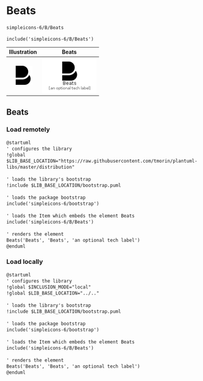 # Beats


```text
simpleicons-6/B/Beats
```

```text
include('simpleicons-6/B/Beats')
```



| Illustration | Beats |
| :---: | :---: |
| ![illustration for Illustration](../../simpleicons-6/B/Beats.png) | ![illustration for Beats](../../simpleicons-6/B/Beats.Local.png) |




## Beats

### Load remotely
```plantuml
@startuml
' configures the library
!global $LIB_BASE_LOCATION="https://raw.githubusercontent.com/tmorin/plantuml-libs/master/distribution"

' loads the library's bootstrap
!include $LIB_BASE_LOCATION/bootstrap.puml

' loads the package bootstrap
include('simpleicons-6/bootstrap')

' loads the Item which embeds the element Beats
include('simpleicons-6/B/Beats')

' renders the element
Beats('Beats', 'Beats', 'an optional tech label')
@enduml
```

### Load locally
```plantuml
@startuml
' configures the library
!global $INCLUSION_MODE="local"
!global $LIB_BASE_LOCATION="../.."

' loads the library's bootstrap
!include $LIB_BASE_LOCATION/bootstrap.puml

' loads the package bootstrap
include('simpleicons-6/bootstrap')

' loads the Item which embeds the element Beats
include('simpleicons-6/B/Beats')

' renders the element
Beats('Beats', 'Beats', 'an optional tech label')
@enduml
```

